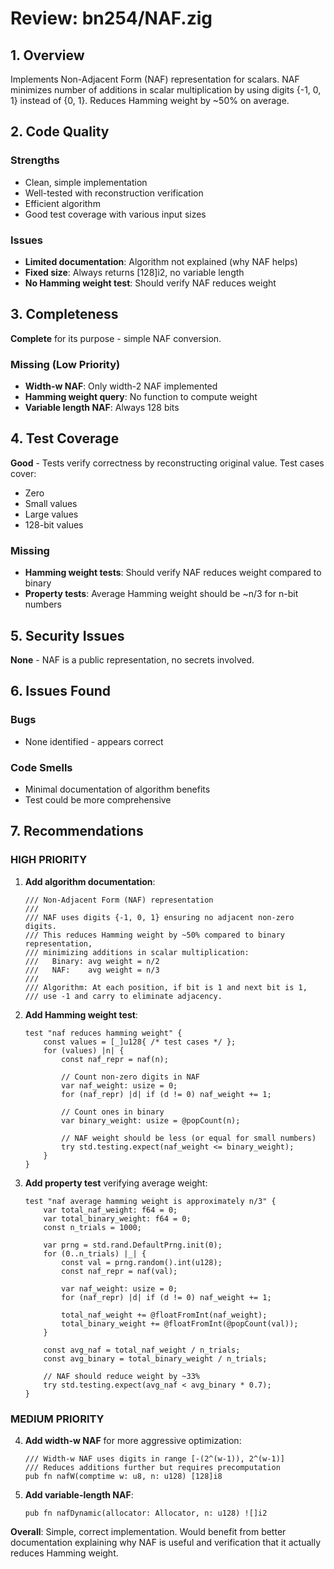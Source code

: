 # Review: bn254/NAF.zig

## 1. Overview
Implements Non-Adjacent Form (NAF) representation for scalars. NAF minimizes number of additions in scalar multiplication by using digits {-1, 0, 1} instead of {0, 1}. Reduces Hamming weight by ~50% on average.

## 2. Code Quality

### Strengths
- Clean, simple implementation
- Well-tested with reconstruction verification
- Efficient algorithm
- Good test coverage with various input sizes

### Issues
- **Limited documentation**: Algorithm not explained (why NAF helps)
- **Fixed size**: Always returns [128]i2, no variable length
- **No Hamming weight test**: Should verify NAF reduces weight

## 3. Completeness

**Complete** for its purpose - simple NAF conversion.

### Missing (Low Priority)
- **Width-w NAF**: Only width-2 NAF implemented
- **Hamming weight query**: No function to compute weight
- **Variable length NAF**: Always 128 bits

## 4. Test Coverage

**Good** - Tests verify correctness by reconstructing original value. Test cases cover:
- Zero
- Small values
- Large values
- 128-bit values

### Missing
- **Hamming weight tests**: Should verify NAF reduces weight compared to binary
- **Property tests**: Average Hamming weight should be ~n/3 for n-bit numbers

## 5. Security Issues

**None** - NAF is a public representation, no secrets involved.

## 6. Issues Found

### Bugs
- None identified - appears correct

### Code Smells
- Minimal documentation of algorithm benefits
- Test could be more comprehensive

## 7. Recommendations

### HIGH PRIORITY
1. **Add algorithm documentation**:
   ```zig
   /// Non-Adjacent Form (NAF) representation
   ///
   /// NAF uses digits {-1, 0, 1} ensuring no adjacent non-zero digits.
   /// This reduces Hamming weight by ~50% compared to binary representation,
   /// minimizing additions in scalar multiplication:
   ///   Binary: avg weight = n/2
   ///   NAF:    avg weight = n/3
   ///
   /// Algorithm: At each position, if bit is 1 and next bit is 1,
   /// use -1 and carry to eliminate adjacency.
   ```

2. **Add Hamming weight test**:
   ```zig
   test "naf reduces hamming weight" {
       const values = [_]u128{ /* test cases */ };
       for (values) |n| {
           const naf_repr = naf(n);

           // Count non-zero digits in NAF
           var naf_weight: usize = 0;
           for (naf_repr) |d| if (d != 0) naf_weight += 1;

           // Count ones in binary
           var binary_weight: usize = @popCount(n);

           // NAF weight should be less (or equal for small numbers)
           try std.testing.expect(naf_weight <= binary_weight);
       }
   }
   ```

3. **Add property test** verifying average weight:
   ```zig
   test "naf average hamming weight is approximately n/3" {
       var total_naf_weight: f64 = 0;
       var total_binary_weight: f64 = 0;
       const n_trials = 1000;

       var prng = std.rand.DefaultPrng.init(0);
       for (0..n_trials) |_| {
           const val = prng.random().int(u128);
           const naf_repr = naf(val);

           var naf_weight: usize = 0;
           for (naf_repr) |d| if (d != 0) naf_weight += 1;

           total_naf_weight += @floatFromInt(naf_weight);
           total_binary_weight += @floatFromInt(@popCount(val));
       }

       const avg_naf = total_naf_weight / n_trials;
       const avg_binary = total_binary_weight / n_trials;

       // NAF should reduce weight by ~33%
       try std.testing.expect(avg_naf < avg_binary * 0.7);
   }
   ```

### MEDIUM PRIORITY
4. **Add width-w NAF** for more aggressive optimization:
   ```zig
   /// Width-w NAF uses digits in range [-(2^(w-1)), 2^(w-1)]
   /// Reduces additions further but requires precomputation
   pub fn nafW(comptime w: u8, n: u128) [128]i8
   ```

5. **Add variable-length NAF**:
   ```zig
   pub fn nafDynamic(allocator: Allocator, n: u128) ![]i2
   ```

**Overall**: Simple, correct implementation. Would benefit from better documentation explaining why NAF is useful and verification that it actually reduces Hamming weight.
